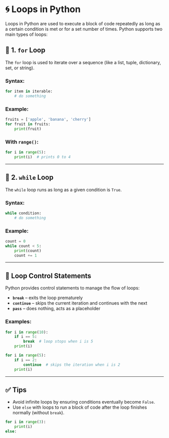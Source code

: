 # 🌀 Loops in Python

Loops in Python are used to execute a block of code repeatedly as long as a certain condition is met or for a set number of times. Python supports two main types of loops:

## 🔁 1. `for` Loop

The `for` loop is used to iterate over a sequence (like a list, tuple, dictionary, set, or string).

### **Syntax**:
```python
for item in iterable:
    # do something
```

### **Example**:
```python
fruits = ['apple', 'banana', 'cherry']
for fruit in fruits:
    print(fruit)
```

### **With `range()`**:
```python
for i in range(5):
    print(i)  # prints 0 to 4
```

---

## 🔁 2. `while` Loop

The `while` loop runs as long as a given condition is `True`.

### **Syntax**:
```python
while condition:
    # do something
```

### **Example**:
```python
count = 0
while count < 5:
    print(count)
    count += 1
```

---

## 🔄 Loop Control Statements

Python provides control statements to manage the flow of loops:

- **`break`** – exits the loop prematurely
- **`continue`** – skips the current iteration and continues with the next
- **`pass`** – does nothing, acts as a placeholder

### **Examples**:
```python
for i in range(10):
    if i == 5:
        break  # loop stops when i is 5
    print(i)
```

```python
for i in range(5):
    if i == 2:
        continue  # skips the iteration when i is 2
    print(i)
```

---

## ✅ Tips

- Avoid infinite loops by ensuring conditions eventually become `False`.
- Use `else` with loops to run a block of code after the loop finishes normally (without `break`).

```python
for i in range(3):
    print(i)
else:
